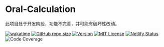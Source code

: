 # Oral-Calculation

此项目处于开发阶段，功能不完善，并可能有破坏性改动。

[![wakatime](https://wakatime.com/badge/user/b039f61c-2701-482d-9f84-542f07630e52/project/263532e1-5ee6-47c8-88d2-be5ba984adfc.svg)](https://wakatime.com/badge/user/b039f61c-2701-482d-9f84-542f07630e52/project/263532e1-5ee6-47c8-88d2-be5ba984adfc)
[![GitHub repo size](https://img.shields.io/github/languages/code-size/cup113/Oral-Calculation)](https://github.com/cup113/Oral-Calculation)
[![Version](https://img.shields.io/github/package-json/v/cup113/Oral-Calculation)](https://github.com/cup113/Oral-Calculation)
[![MIT License](https://img.shields.io/github/license/cup113/Oral-Calculation)](https://github.com/cup113/Oral-Calculation)
[![Netlify Status](https://api.netlify.com/api/v1/badges/7c1fcffe-fbe5-42a6-a8ac-bbd05641bc58/deploy-status)](https://app.netlify.com/sites/oral-calculation/deploys)
![Code Coverage](https://img.shields.io/badge/code_coverage-68.92%-red)
